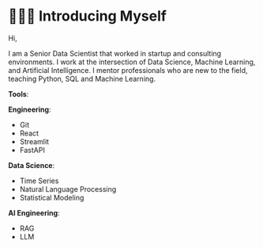 # 🙋🏻‍♀️ Introducing Myself

Hi, 

I am a Senior Data Scientist that worked in startup and consulting environments. I work at the intersection of Data Science, Machine Learning, and Artificial Intelligence. I mentor professionals who are new to the field, teaching Python, SQL and Machine Learning. 


**Tools**: 

**Engineering**:
- Git
- React
- Streamlit
- FastAPI

**Data Science**:
- Time Series
- Natural Language Processing
- Statistical Modeling

**AI Engineering**:
- RAG
- LLM
